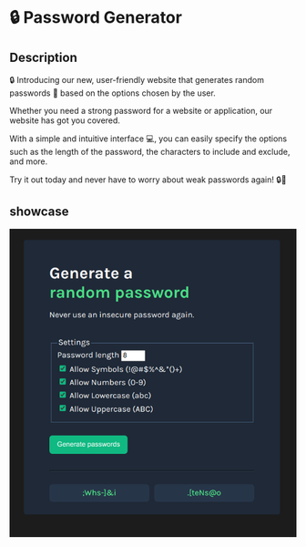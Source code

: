 # 🔒 Password Generator
## Description
🔒 Introducing our new, user-friendly website that generates random passwords 🔑 based on the options chosen by the user. 

Whether you need a strong password for a website or application, our website has got you covered. 

With a simple and intuitive interface 💻, you can easily specify the options such as the length of the password, the characters to include and exclude, and more. 

Try it out today and never have to worry about weak passwords again! 🔒🔑

## showcase
![website](./images/website.png)
